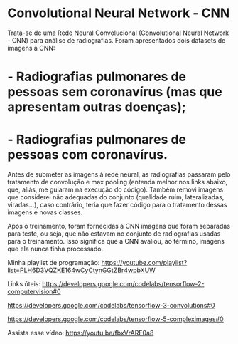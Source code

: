 # Convolutional Neural Network - CNN

Trata-se de uma Rede Neural Convolucional (Convolutional Neural Network - CNN) para análise de radiografias. Foram apresentados dois datasets de imagens à CNN:

# - Radiografias pulmonares de pessoas sem coronavírus (mas que apresentam outras doenças);
# - Radiografias pulmonares de pessoas com coronavírus. 

Antes de submeter as imagens à rede neural, as radiografias passaram pelo tratamento de convolução e max pooling (entenda melhor nos links abaixo, que, aliás, me guiaram na execução do código). Também removi imagens que considerei não adequadas do conjunto (qualidade ruim, lateralizadas, viradas...), caso contrário, teria que fazer código para o tratamento dessas imagens e novas classes.

Após o treinamento, foram fornecidas à CNN imagens que foram separadas para teste, ou seja, que não estavam no conjunto de radiografias usadas para o treinamento. Isso significa que a CNN avaliou, ao término, imagens que ela nunca tinha processado. 

Minha playlist de programação:
https://youtube.com/playlist?list=PLH6D3VQZKE164wCyCtynGGtZBr4wpbXUW

Links úteis:
https://developers.google.com/codelabs/tensorflow-2-computervision#0

https://developers.google.com/codelabs/tensorflow-3-convolutions#0

https://developers.google.com/codelabs/tensorflow-5-compleximages#0

Assista esse vídeo:
https://youtu.be/fbxVrARF0a8

